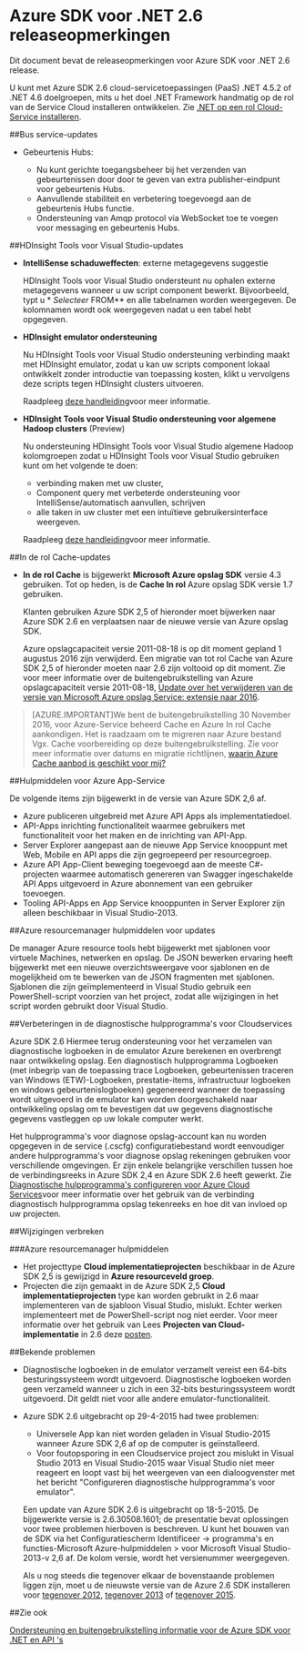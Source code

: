 <properties 
   pageTitle="Azure SDK voor .NET 2.6 releaseopmerkingen" 
   description="Azure SDK voor .NET 2.6 releaseopmerkingen" 
   services="app-service/web" 
   documentationCenter=".net" 
   authors="Juliako" 
   manager="erikre" 
   editor=""/>

<tags
   ms.service="app-service"
   ms.devlang="multiple"
   ms.topic="article"
   ms.tgt_pltfrm="na"
   ms.workload="integration" 
   ms.date="10/17/2016"
   ms.author="juliako"/>

 
# <a name="azure-sdk-for-net-26-release-notes"></a>Azure SDK voor .NET 2.6 releaseopmerkingen

Dit document bevat de releaseopmerkingen voor Azure SDK voor .NET 2.6 release. 

U kunt met Azure SDK 2.6 cloud-servicetoepassingen (PaaS) .NET 4.5.2 of .NET 4.6 doelgroepen, mits u het doel .NET Framework handmatig op de rol van de Service Cloud installeren ontwikkelen. Zie [.NET op een rol Cloud-Service installeren](http://go.microsoft.com/fwlink/?LinkID=309796).


##<a name="service-bus-updates"></a>Bus service-updates

- Gebeurtenis Hubs: 

    - Nu kunt gerichte toegangsbeheer bij het verzenden van gebeurtenissen door door te geven van extra publisher-eindpunt voor gebeurtenis Hubs.
    - Aanvullende stabiliteit en verbetering toegevoegd aan de gebeurtenis Hubs functie.
    - Ondersteuning van Amqp protocol via WebSocket toe te voegen voor messaging en gebeurtenis Hubs.

##<a name="hdinsight-tools-for-visual-studio-updates"></a>HDInsight Tools voor Visual Studio-updates

- **IntelliSense schaduweffecten**: externe metagegevens suggestie

    HDInsight Tools voor Visual Studio ondersteunt nu ophalen externe metagegevens wanneer u uw script component bewerkt. Bijvoorbeeld, typt u * *Selecteer* FROM** en alle tabelnamen worden weergegeven. De kolomnamen wordt ook weergegeven nadat u een tabel hebt opgegeven.

- **HDInsight emulator ondersteuning**

    Nu HDInsight Tools voor Visual Studio ondersteuning verbinding maakt met HDInsight emulator, zodat u kan uw scripts component lokaal ontwikkelt zonder introductie van toepassing kosten, klikt u vervolgens deze scripts tegen HDInsight clusters uitvoeren. 

    Raadpleeg [deze handleiding](http://go.microsoft.com/fwlink/?LinkID=529540&clcid=0x409)voor meer informatie.

- **HDInsight Tools voor Visual Studio ondersteuning voor algemene Hadoop clusters** (Preview)

    Nu ondersteuning HDInsight Tools voor Visual Studio algemene Hadoop kolomgroepen zodat u HDInsight Tools voor Visual Studio gebruiken kunt om het volgende te doen:

    - verbinding maken met uw cluster, 
    - Component query met verbeterde ondersteuning voor IntelliSense/automatisch aanvullen, schrijven 
    - alle taken in uw cluster met een intuïtieve gebruikersinterface weergeven. 

    Raadpleeg [deze handleiding](http://go.microsoft.com/fwlink/?LinkID=529540&clcid=0x409)voor meer informatie.

##<a name="in-role-cache-updates"></a>In de rol Cache-updates

- **In de rol Cache** is bijgewerkt **Microsoft Azure opslag SDK** versie 4.3 gebruiken. Tot op heden, is de **Cache In rol** Azure opslag SDK versie 1.7 gebruiken.

    Klanten gebruiken Azure SDK 2,5 of hieronder moet bijwerken naar Azure SDK 2.6 en verplaatsen naar de nieuwe versie van Azure opslag SDK. 

    Azure opslagcapaciteit versie 2011-08-18 is op dit moment gepland 1 augustus 2016 zijn verwijderd. Een migratie van tot rol Cache van Azure SDK 2,5 of hieronder moeten naar 2.6 zijn voltooid op dit moment. Zie voor meer informatie over de buitengebruikstelling van Azure opslagcapaciteit versie 2011-08-18, [Update over het verwijderen van de versie van Microsoft Azure opslag Service: extensie naar 2016](http://blogs.msdn.com/b/windowsazurestorage/archive/2015/10/19/microsoft-azure-storage-service-version-removal-update-extension-to-2016.aspx).

>[AZURE.IMPORTANT]We bent de buitengebruikstelling 30 November 2016, voor Azure-Service beheerd Cache en Azure In rol Cache aankondigen. Het is raadzaam om te migreren naar Azure bestand Vgx. Cache voorbereiding op deze buitengebruikstelling. Zie voor meer informatie over datums en migratie richtlijnen, [waarin Azure Cache aanbod is geschikt voor mij?](../redis-cache/cache-faq.md#which-azure-cache-offering-is-right-for-me)

##<a name="azure-app-service-tools"></a>Hulpmiddelen voor Azure App-Service

De volgende items zijn bijgewerkt in de versie van Azure SDK 2,6 af.

- Azure publiceren uitgebreid met Azure API Apps als implementatiedoel.
- API-Apps inrichting functionaliteit waarmee gebruikers met functionaliteit voor het maken en de inrichting van API-App.
- Server Explorer aangepast aan de nieuwe App Service knooppunt met Web, Mobile en API apps die zijn gegroepeerd per resourcegroep.
- Azure API App-Client beweging toegevoegd aan de meeste C#-projecten waarmee automatisch genereren van Swagger ingeschakelde API Apps uitgevoerd in Azure abonnement van een gebruiker toevoegen.
- Tooling API-Apps en App Service knooppunten in Server Explorer zijn alleen beschikbaar in Visual Studio-2013. 

##<a name="azure-resource-manager-tools-updates"></a>Azure resourcemanager hulpmiddelen voor updates

De manager Azure resource tools hebt bijgewerkt met sjablonen voor virtuele Machines, netwerken en opslag. De JSON bewerken ervaring heeft bijgewerkt met een nieuwe overzichtsweergave voor sjablonen en de mogelijkheid om te bewerken van de JSON fragmenten met sjablonen. Sjablonen die zijn geïmplementeerd in Visual Studio gebruik een PowerShell-script voorzien van het project, zodat alle wijzigingen in het script worden gebruikt door Visual Studio.

##<a name="diagnostics-improvements-for-cloud-services"></a>Verbeteringen in de diagnostische hulpprogramma's voor Cloudservices

Azure SDK 2.6 Hiermee terug ondersteuning voor het verzamelen van diagnostische logboeken in de emulator Azure berekenen en overbrengt naar ontwikkeling opslag. Een diagnostisch hulpprogramma Logboeken (met inbegrip van de toepassing trace Logboeken, gebeurtenissen traceren van Windows (ETW)-Logboeken, prestatie-items, infrastructuur logboeken en windows gebeurtenislogboeken) gegenereerd wanneer de toepassing wordt uitgevoerd in de emulator kan worden doorgeschakeld naar ontwikkeling opslag om te bevestigen dat uw gegevens diagnostische gegevens vastleggen op uw lokale computer werkt. 

Het hulpprogramma's voor diagnose opslag-account kan nu worden opgegeven in de service (.cscfg) configuratiebestand wordt eenvoudiger andere hulpprogramma's voor diagnose opslag rekeningen gebruiken voor verschillende omgevingen. Er zijn enkele belangrijke verschillen tussen hoe de verbindingsreeks in Azure SDK 2,4 en Azure SDK 2.6 heeft gewerkt. Zie [Diagnostische hulpprogramma's configureren voor Azure Cloud Services](http://go.microsoft.com/fwlink/?LinkID=532784)voor meer informatie over het gebruik van de verbinding diagnostisch hulpprogramma opslag tekenreeks en hoe dit van invloed op uw projecten.

##<a name="breaking-changes"></a>Wijzigingen verbreken

###<a name="azure-resource-manager-tools"></a>Azure resourcemanager hulpmiddelen 

- Het projecttype **Cloud implementatieprojecten** beschikbaar in de Azure SDK 2,5 is gewijzigd in **Azure resourceveld groep**.
- Projecten die zijn gemaakt in de Azure SDK 2,5 **Cloud implementatieprojecten** type kan worden gebruikt in 2.6 maar implementeren van de sjabloon Visual Studio, mislukt. Echter werken implementeert met de PowerShell-script nog niet eerder.  Voor meer informatie over het gebruik van Lees **Projecten van Cloud-implementatie** in 2.6 deze [posten](http://go.microsoft.com/fwlink/?LinkID=534086).
 
##<a name="known-issues"></a>Bekende problemen

- Diagnostische logboeken in de emulator verzamelt vereist een 64-bits besturingssysteem wordt uitgevoerd. Diagnostische logboeken worden geen verzameld wanneer u zich in een 32-bits besturingssysteem wordt uitgevoerd. Dit geldt niet voor alle andere emulator-functionaliteit. 

- Azure SDK 2.6 uitgebracht op 29-4-2015 had twee problemen: 

    - Universele App kan niet worden geladen in Visual Studio-2015 wanneer Azure SDK 2,6 af op de computer is geïnstalleerd.
    - Voor foutopsporing in een Cloudservice project zou mislukt in Visual Studio 2013 en Visual Studio-2015 waar Visual Studio niet meer reageert en loopt vast bij het weergeven van een dialoogvenster met het bericht "Configureren diagnostische hulpprogramma's voor emulator".
    
    Een update van Azure SDK 2.6 is uitgebracht op 18-5-2015. De bijgewerkte versie is 2.6.30508.1601; de presentatie bevat oplossingen voor twee problemen hierboven is beschreven. U kunt het bouwen van de SDK via het Configuratiescherm Identificeer -> programma's en functies-Microsoft Azure-hulpmiddelen > voor Microsoft Visual Studio-2013-v 2,6 af. De kolom versie, wordt het versienummer weergegeven.

    Als u nog steeds die tegenover elkaar de bovenstaande problemen liggen zijn, moet u de nieuwste versie van de Azure 2.6 SDK installeren voor [tegenover 2012](http://go.microsoft.com/fwlink/p/?linkid=323511&clcid=0x409), [tegenover 2013](http://go.microsoft.com/fwlink/p/?linkid=323510&clcid=0x409) of [tegenover 2015](http://go.microsoft.com/fwlink/?linkid=518003&clcid=0x409).
 
##<a name="see-also"></a>Zie ook

[Ondersteuning en buitengebruikstelling informatie voor de Azure SDK voor .NET en API 's](https://msdn.microsoft.com/library/azure/dn479282.aspx/)
